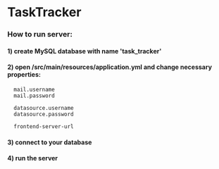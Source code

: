 # TaskTracker
### How to run server:
####    1) create MySQL database with name 'task_tracker'
####   2) open /src/main/resources/application.yml and change necessary properties:
    
      mail.username
      mail.password
      
      datasource.username
      datasource.password
      
      frontend-server-url
####    3) connect to your database
####    4) run the server
